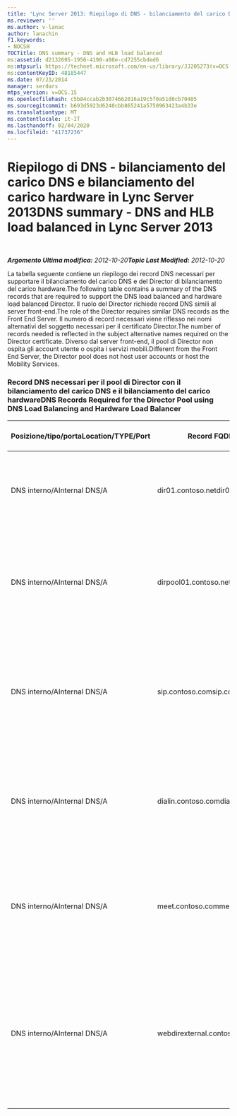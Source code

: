 ```yaml
---
title: 'Lync Server 2013: Riepilogo di DNS - bilanciamento del carico DNS e bilanciamento del carico hardware'
ms.reviewer: ''
ms.author: v-lanac
author: lanachin
f1.keywords:
- NOCSH
TOCTitle: DNS summary - DNS and HLB load balanced
ms:assetid: d2132695-1956-4190-a98e-cd7255cbded6
ms:mtpsurl: https://technet.microsoft.com/en-us/library/JJ205273(v=OCS.15)
ms:contentKeyID: 48185447
ms.date: 07/23/2014
manager: serdars
mtps_version: v=OCS.15
ms.openlocfilehash: c5b84ccab2b3074662016a19c5f0a51d0cb70405
ms.sourcegitcommit: b693d5923d6240cbb865241a5750963423a4b33e
ms.translationtype: MT
ms.contentlocale: it-IT
ms.lasthandoff: 02/04/2020
ms.locfileid: "41737236"
---
```

<div data-xmlns="http://www.w3.org/1999/xhtml">

<div class="topic" data-xmlns="http://www.w3.org/1999/xhtml" data-msxsl="urn:schemas-microsoft-com:xslt" data-cs="http://msdn.microsoft.com/en-us/">

<div data-asp="http://msdn2.microsoft.com/asp">

# <a name="dns-summary---dns-and-hlb-load-balanced-in-lync-server-2013"></a><span data-ttu-id="6cf40-102">Riepilogo di DNS - bilanciamento del carico DNS e bilanciamento del carico hardware in Lync Server 2013</span><span class="sxs-lookup"><span data-stu-id="6cf40-102">DNS summary - DNS and HLB load balanced in Lync Server 2013</span></span>

</div>

<div id="mainSection">

<div id="mainBody">

<span> </span>

<span data-ttu-id="6cf40-103">_**Argomento Ultima modifica:** 2012-10-20_</span><span class="sxs-lookup"><span data-stu-id="6cf40-103">_**Topic Last Modified:** 2012-10-20_</span></span>

<span data-ttu-id="6cf40-104">La tabella seguente contiene un riepilogo dei record DNS necessari per supportare il bilanciamento del carico DNS e del Director di bilanciamento del carico hardware.</span><span class="sxs-lookup"><span data-stu-id="6cf40-104">The following table contains a summary of the DNS records that are required to support the DNS load balanced and hardware load balanced Director.</span></span> <span data-ttu-id="6cf40-105">Il ruolo del Director richiede record DNS simili al server front-end.</span><span class="sxs-lookup"><span data-stu-id="6cf40-105">The role of the Director requires similar DNS records as the Front End Server.</span></span> <span data-ttu-id="6cf40-106">Il numero di record necessari viene riflesso nei nomi alternativi del soggetto necessari per il certificato Director.</span><span class="sxs-lookup"><span data-stu-id="6cf40-106">The number of records needed is reflected in the subject alternative names required on the Director certificate.</span></span> <span data-ttu-id="6cf40-107">Diverso dal server front-end, il pool di Director non ospita gli account utente o ospita i servizi mobili.</span><span class="sxs-lookup"><span data-stu-id="6cf40-107">Different from the Front End Server, the Director pool does not host user accounts or host the Mobility Services.</span></span>

### <a name="dns-records-required-for-the-director-pool-using-dns-load-balancing-and-hardware-load-balancer"></a><span data-ttu-id="6cf40-108">Record DNS necessari per il pool di Director con il bilanciamento del carico DNS e il bilanciamento del carico hardware</span><span class="sxs-lookup"><span data-stu-id="6cf40-108">DNS Records Required for the Director Pool using DNS Load Balancing and Hardware Load Balancer</span></span>

<table>
<colgroup>
<col style="width: 25%" />
<col style="width: 25%" />
<col style="width: 25%" />
<col style="width: 25%" />
</colgroup>
<thead>
<tr class="header">
<th><span data-ttu-id="6cf40-109">Posizione/tipo/porta</span><span class="sxs-lookup"><span data-stu-id="6cf40-109">Location/TYPE/Port</span></span></th>
<th><span data-ttu-id="6cf40-110">Record FQDN/DNS</span><span class="sxs-lookup"><span data-stu-id="6cf40-110">FQDN/DNS Record</span></span></th>
<th><span data-ttu-id="6cf40-111">Indirizzo IP/FQDN</span><span class="sxs-lookup"><span data-stu-id="6cf40-111">IP Address/FQDN</span></span></th>
<th><span data-ttu-id="6cf40-112">Mapping a/commenti</span><span class="sxs-lookup"><span data-stu-id="6cf40-112">Maps to/Comments</span></span></th>
</tr>
</thead>
<tbody>
<tr class="odd">
<td><p><span data-ttu-id="6cf40-113">DNS interno/A</span><span class="sxs-lookup"><span data-stu-id="6cf40-113">Internal DNS/A</span></span></p></td>
<td><p><span data-ttu-id="6cf40-114">dir01.contoso.net</span><span class="sxs-lookup"><span data-stu-id="6cf40-114">dir01.contoso.net</span></span></p></td>
<td><p><span data-ttu-id="6cf40-115">Director</span><span class="sxs-lookup"><span data-stu-id="6cf40-115">Director</span></span></p></td>
<td><p><span data-ttu-id="6cf40-116">Record host Director usato per la replica e il server al server</span><span class="sxs-lookup"><span data-stu-id="6cf40-116">Director host record used for replication and server to server</span></span></p></td>
</tr>
<tr class="even">
<td><p><span data-ttu-id="6cf40-117">DNS interno/A</span><span class="sxs-lookup"><span data-stu-id="6cf40-117">Internal DNS/A</span></span></p></td>
<td><p><span data-ttu-id="6cf40-118">dirpool01.contoso.net</span><span class="sxs-lookup"><span data-stu-id="6cf40-118">dirpool01.contoso.net</span></span></p></td>
<td><p><span data-ttu-id="6cf40-119">Pool di Director</span><span class="sxs-lookup"><span data-stu-id="6cf40-119">Director pool</span></span></p></td>
<td><p><span data-ttu-id="6cf40-120">Record host per il pool di Director di bilanciamento del carico DNS per server in server</span><span class="sxs-lookup"><span data-stu-id="6cf40-120">Host record for the DNS load balanced Director pool for server to server</span></span></p></td>
</tr>
<tr class="odd">
<td><p><span data-ttu-id="6cf40-121">DNS interno/A</span><span class="sxs-lookup"><span data-stu-id="6cf40-121">Internal DNS/A</span></span></p></td>
<td><p><span data-ttu-id="6cf40-122">sip.contoso.com</span><span class="sxs-lookup"><span data-stu-id="6cf40-122">sip.contoso.com</span></span></p></td>
<td><p><span data-ttu-id="6cf40-123">Pool di Director</span><span class="sxs-lookup"><span data-stu-id="6cf40-123">Director pool</span></span></p></td>
<td><p><span data-ttu-id="6cf40-124">SIP (Session Initiation Protocol) in ingresso dall'interfaccia interna del server perimetrale</span><span class="sxs-lookup"><span data-stu-id="6cf40-124">Inbound session initiation protocol (SIP) from the internal interface of the Edge Server</span></span></p></td>
</tr>
<tr class="even">
<td><p><span data-ttu-id="6cf40-125">DNS interno/A</span><span class="sxs-lookup"><span data-stu-id="6cf40-125">Internal DNS/A</span></span></p></td>
<td><p><span data-ttu-id="6cf40-126">dialin.contoso.com</span><span class="sxs-lookup"><span data-stu-id="6cf40-126">dialin.contoso.com</span></span></p></td>
<td><p><span data-ttu-id="6cf40-127">Pool Director HLB VIP</span><span class="sxs-lookup"><span data-stu-id="6cf40-127">Director pool HLB VIP</span></span></p></td>
<td><p><span data-ttu-id="6cf40-128">Servizi Web di dialin con bilanciamento del carico hardware pubblicati da proxy inverso</span><span class="sxs-lookup"><span data-stu-id="6cf40-128">Hardware load balanced published dialin web services from reverse proxy</span></span></p></td>
</tr>
<tr class="odd">
<td><p><span data-ttu-id="6cf40-129">DNS interno/A</span><span class="sxs-lookup"><span data-stu-id="6cf40-129">Internal DNS/A</span></span></p></td>
<td><p><span data-ttu-id="6cf40-130">meet.contoso.com</span><span class="sxs-lookup"><span data-stu-id="6cf40-130">meet.contoso.com</span></span></p></td>
<td><p><span data-ttu-id="6cf40-131">Pool Director HLB VIP</span><span class="sxs-lookup"><span data-stu-id="6cf40-131">Director pool HLB VIP</span></span></p></td>
<td><p><span data-ttu-id="6cf40-132">Bilanciamento del carico hardware pubblicato per soddisfare i servizi Web da proxy inverso</span><span class="sxs-lookup"><span data-stu-id="6cf40-132">Hardware load balanced published meet web services from reverse proxy</span></span></p></td>
</tr>
<tr class="even">
<td><p><span data-ttu-id="6cf40-133">DNS interno/A</span><span class="sxs-lookup"><span data-stu-id="6cf40-133">Internal DNS/A</span></span></p></td>
<td><p><span data-ttu-id="6cf40-134">webdirexternal.contoso.com</span><span class="sxs-lookup"><span data-stu-id="6cf40-134">webdirexternal.contoso.com</span></span></p></td>
<td><p><span data-ttu-id="6cf40-135">Pool Director HLB VIP</span><span class="sxs-lookup"><span data-stu-id="6cf40-135">Director pool HLB VIP</span></span></p></td>
<td><p><span data-ttu-id="6cf40-136">Bilanciamento del carico hardware pubblicato e definito dai servizi Web esterni del proxy inverso per il pool di Director</span><span class="sxs-lookup"><span data-stu-id="6cf40-136">Hardware load balanced published and defined by the reverse proxy Web Ticket external web services for the Director pool</span></span></p></td>
</tr>
</tbody>
</table>


</div>

<span> </span>

</div>

</div>

</div>

